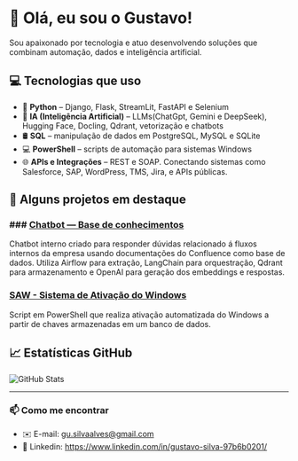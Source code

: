 # 👋 Olá, eu sou o Gustavo!

Sou apaixonado por tecnologia e atuo desenvolvendo soluções que combinam automação, dados e inteligência artificial.

## 💻 Tecnologias que uso

- 🐍 **Python** – Django, Flask, StreamLit, FastAPI e Selenium
- 🧠 **IA (Inteligência Artificial)** – LLMs(ChatGpt, Gemini e DeepSeek), Hugging Face, Docling, Qdrant, vetorização e chatbots
- 🛢️ **SQL** – manipulação de dados em PostgreSQL, MySQL e SQLite
- 💻 **PowerShell** – scripts de automação para sistemas Windows
- 🌐 **APIs e Integrações** – REST e SOAP. Conectando sistemas como Salesforce, SAP, WordPress, TMS, Jira, e APIs públicas. 

## 🚀 Alguns projetos em destaque

### ### [Chatbot — Base de conhecimentos](https://github.com/gustavoSilvaAlves/Chatbot---Base-de-conhecimentos)

Chatbot interno criado para responder dúvidas relacionado á fluxos internos da empresa usando documentações do Confluence como base de dados. Utiliza Airflow para extração, LangChain para orquestração, Qdrant para armazenamento e OpenAI para geração dos embeddings e respostas.

### [SAW - Sistema de Ativação do Windows](https://github.com/gustavoSilvaAlves/SAW-Sistema-de-Ativa-o-do-Windows)

Script em PowerShell que realiza ativação automatizada do Windows a partir de chaves armazenadas em um banco de dados.

## 📈 Estatísticas GitHub

![GitHub Stats](https://github-readme-stats.vercel.app/api?username=gustavoSilvaAlves&show_icons=true&theme=tokyonight)

---

### 📫 Como me encontrar
- ✉️ E-mail: gu.silvaalves@gmail.com
- 💼 Linkedin: https://www.linkedin.com/in/gustavo-silva-97b6b0201/
